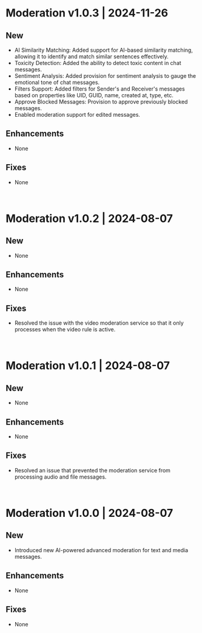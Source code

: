 # Moderation v1.0.3 | 2024-11-26
## New
- AI Similarity Matching: Added support for AI-based similarity matching, allowing it to identify and match similar sentences effectively.
- Toxicity Detection: Added the ability to detect toxic content in chat messages.
- Sentiment Analysis: Added provision for sentiment analysis to gauge the emotional tone of chat messages.
- Filters Support: Added filters for Sender's and Receiver's messages based on properties like UID, GUID, name, created at, type, etc.
- Approve Blocked Messages: Provision to approve previously blocked messages.
- Enabled moderation support for edited messages.

## Enhancements
- None
## Fixes
- None   
<br/>


# Moderation v1.0.2 | 2024-08-07
## New

-   None

## Enhancements

-   None

## Fixes

-   Resolved the issue with the video moderation service so that it only processes when the video rule is active.   
<br/>


# Moderation v1.0.1 | 2024-08-07
## New

-   None

## Enhancements

-   None

## Fixes

-   Resolved an issue that prevented the moderation service from processing audio and file messages.   
<br/>


# Moderation v1.0.0 | 2024-08-07
## New

-   Introduced new AI-powered advanced moderation for text and media messages.

## Enhancements

-   None

## Fixes

-   None   
<br/>